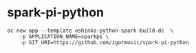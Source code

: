 # spark-pi-python

```
oc new-app --template oshinko-python-spark-build-dc  \
    -p APPLICATION_NAME=sparkpi \
    -p GIT_URI=https://github.com/igormusic/spark-pi-python
```
